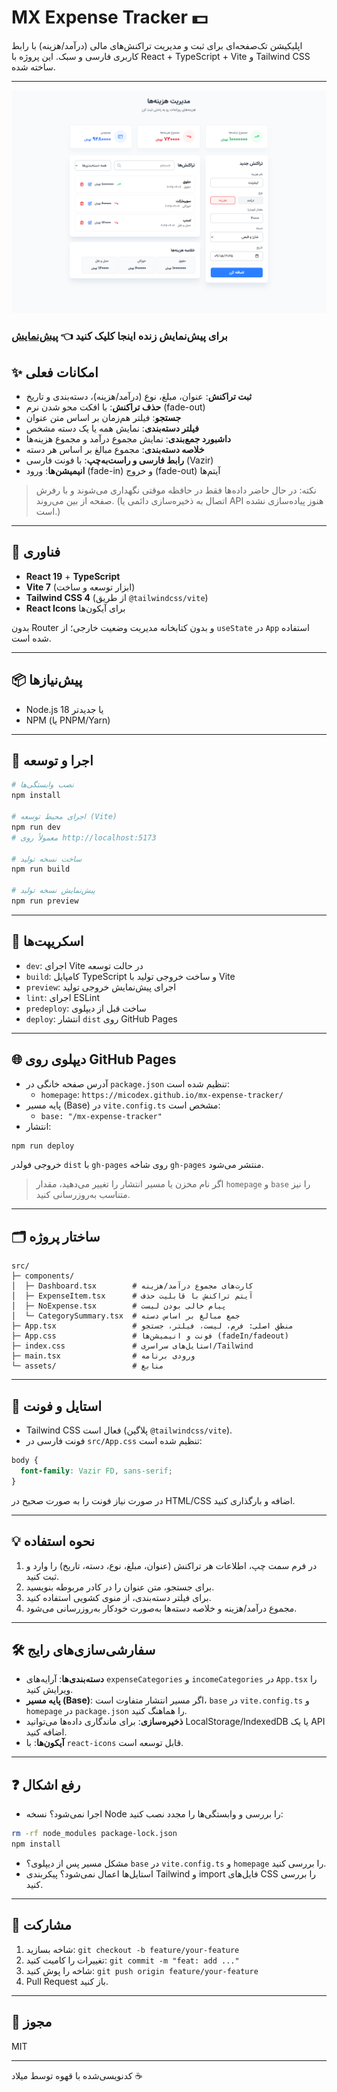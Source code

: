 # MX Expense Tracker 💵

اپلیکیشن تک‌صفحه‌ای برای ثبت و مدیریت تراکنش‌های مالی (درآمد/هزینه) با رابط کاربری فارسی و سبک. این پروژه با React + TypeScript + Vite و Tailwind CSS ساخته شده.

---

![screenshot](src/assets/screenshot.png)

### برای پیش‌نمایش زنده اینجا کلیک کنید 👈 [پیش‌نمایش](https://micodex.github.io/mx-expense-tracker/)

## ✨ امکانات فعلی

- **ثبت تراکنش**: عنوان، مبلغ، نوع (درآمد/هزینه)، دسته‌بندی و تاریخ
- **حذف تراکنش**: با افکت محو شدن نرم (fade-out)
- **جستجو**: فیلتر هم‌زمان بر اساس متن عنوان
- **فیلتر دسته‌بندی**: نمایش همه یا یک دسته مشخص
- **داشبورد جمع‌بندی**: نمایش مجموع درآمد و مجموع هزینه‌ها
- **خلاصه دسته‌بندی**: مجموع مبالغ بر اساس هر دسته
- **رابط فارسی و راست‌به‌چپ**: با فونت فارسی (Vazir)
- **انیمیشن‌ها**: ورود (fade-in) و خروج (fade-out) آیتم‌ها

> نکته: در حال حاضر داده‌ها فقط در حافظه موقتی نگهداری می‌شوند و با رفرش صفحه از بین می‌روند. (اتصال به ذخیره‌سازی دائمی یا API هنوز پیاده‌سازی نشده است.)

---

## 🧰 فناوری

- **React 19** + **TypeScript**
- **Vite 7** (ابزار توسعه و ساخت)
- **Tailwind CSS 4** (از طریق `@tailwindcss/vite`)
- **React Icons** برای آیکون‌ها

بدون Router و بدون کتابخانه مدیریت وضعیت خارجی؛ از `useState` در `App` استفاده شده است.

---

## 📦 پیش‌نیازها

- Node.js 18 یا جدیدتر
- NPM (یا PNPM/Yarn)

---

## 🚀 اجرا و توسعه

```bash
# نصب وابستگی‌ها
npm install

# اجرای محیط توسعه (Vite)
npm run dev
# معمولاً روی http://localhost:5173

# ساخت نسخه تولید
npm run build

# پیش‌نمایش نسخه تولید
npm run preview
```

---

## 🔧 اسکریپت‌ها

- `dev`: اجرای Vite در حالت توسعه
- `build`: کامپایل TypeScript و ساخت خروجی تولید با Vite
- `preview`: اجرای پیش‌نمایش خروجی تولید
- `lint`: اجرای ESLint
- `predeploy`: ساخت قبل از دیپلوی
- `deploy`: انتشار `dist` روی GitHub Pages

---

## 🌐 دیپلوی روی GitHub Pages

- آدرس صفحه خانگی در `package.json` تنظیم شده است:
  - `homepage`: `https://micodex.github.io/mx-expense-tracker/`
- پایه مسیر (Base) در `vite.config.ts` مشخص است:
  - `base: "/mx-expense-tracker"`
- انتشار:

```bash
npm run deploy
```

خروجی فولدر `dist` با `gh-pages` روی شاخه `gh-pages` منتشر می‌شود.

> اگر نام مخزن یا مسیر انتشار را تغییر می‌دهید، مقدار `homepage` و `base` را نیز متناسب به‌روزرسانی کنید.

---

## 🗂️ ساختار پروژه

```text
src/
├─ components/
│  ├─ Dashboard.tsx        # کارت‌های مجموع درآمد/هزینه
│  ├─ ExpenseItem.tsx      # آیتم تراکنش با قابلیت حذف
│  ├─ NoExpense.tsx        # پیام خالی بودن لیست
│  └─ CategorySummary.tsx  # جمع مبالغ بر اساس دسته
├─ App.tsx                 # منطق اصلی: فرم، لیست، فیلتر، جستجو
├─ App.css                 # فونت و انیمیشن‌ها (fadeIn/fadeout)
├─ index.css               # استایل‌های سراسری/Tailwind
├─ main.tsx                # ورودی برنامه
└─ assets/                 # منابع
```

---

## 🎨 استایل و فونت

- Tailwind CSS فعال است (پلاگین `@tailwindcss/vite`).
- فونت فارسی در `src/App.css` تنظیم شده است:

```css
body {
  font-family: Vazir FD, sans-serif;
}
```

در صورت نیاز فونت را به صورت صحیح در HTML/CSS اضافه و بارگذاری کنید.

---

## 💡 نحوه استفاده

1. در فرم سمت چپ، اطلاعات هر تراکنش (عنوان، مبلغ، نوع، دسته، تاریخ) را وارد و ثبت کنید.
2. برای جستجو، متن عنوان را در کادر مربوطه بنویسید.
3. برای فیلتر دسته‌بندی، از منوی کشویی استفاده کنید.
4. مجموع درآمد/هزینه و خلاصه دسته‌ها به‌صورت خودکار به‌روزرسانی می‌شود.

---

## 🛠️ سفارشی‌سازی‌های رایج

- **دسته‌بندی‌ها**: آرایه‌های `expenseCategories` و `incomeCategories` در `App.tsx` را ویرایش کنید.
- **پایه مسیر (Base)**: اگر مسیر انتشار متفاوت است، `base` در `vite.config.ts` و `homepage` در `package.json` را هماهنگ کنید.
- **ذخیره‌سازی**: برای ماندگاری داده‌ها می‌توانید LocalStorage/IndexedDB یا یک API اضافه کنید.
- **آیکون‌ها**: با `react-icons` قابل توسعه است.

---

## ❓ رفع اشکال

- اجرا نمی‌شود؟ نسخه Node را بررسی و وابستگی‌ها را مجدد نصب کنید:

```bash
rm -rf node_modules package-lock.json
npm install
```

- مشکل مسیر پس از دیپلوی؟ `base` در `vite.config.ts` و `homepage` را بررسی کنید.
- استایل‌ها اعمال نمی‌شود؟ پیکربندی Tailwind و import فایل‌های CSS را بررسی کنید.

---

## 🤝 مشارکت

1. شاخه بسازید: `git checkout -b feature/your-feature`
2. تغییرات را کامیت کنید: `git commit -m "feat: add ..."`
3. شاخه را پوش کنید: `git push origin feature/your-feature`
4. Pull Request باز کنید.

---

## 📜 مجوز

MIT

---

کدنویسی‌شده با قهوه توسط میلاد ☕️
